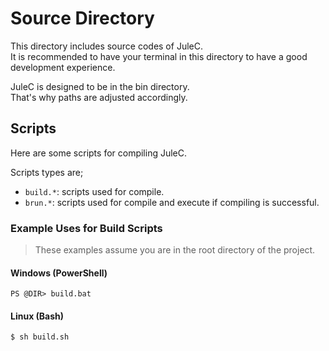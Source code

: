 # Source Directory

This directory includes source codes of JuleC. <br>
It is recommended to have your terminal in this directory to have a good development experience.

JuleC is designed to be in the bin directory. <br>
That's why paths are adjusted accordingly.

## Scripts

Here are some scripts for compiling JuleC.

Scripts types are;

+ ``build.*``: scripts used for compile.
+ ``brun.*``: scripts used for compile and execute if compiling is successful.

### Example Uses for Build Scripts

> These examples assume you are in the root directory of the project.

#### Windows (PowerShell)

```
PS @DIR> build.bat
```

#### Linux (Bash)

```
$ sh build.sh
```
